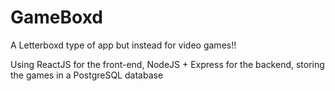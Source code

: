 # GameBoxd
A Letterboxd type of app but instead for video games!!

Using ReactJS for the front-end, NodeJS + Express for the backend, storing the games in a PostgreSQL database
